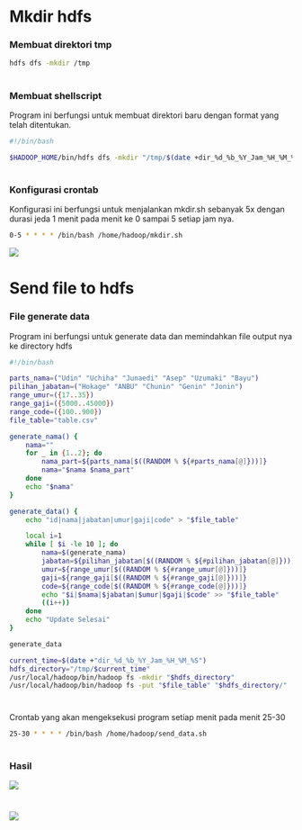 # Mkdir hdfs
### Membuat direktori tmp
```sh
hdfs dfs -mkdir /tmp
```
#
### Membuat shellscript
Program ini berfungsi untuk membuat direktori baru dengan format yang telah ditentukan.
```sh
#!/bin/bash

$HADOOP_HOME/bin/hdfs dfs -mkdir "/tmp/$(date +dir_%d_%b_%Y_Jam_%H_%M_%S)"
 ```

#
### Konfigurasi crontab
Konfigurasi ini berfungsi untuk menjalankan mkdir.sh sebanyak 5x dengan durasi jeda 1 menit pada menit ke 0 sampai 5 setiap jam nya.
```sh
0-5 * * * * /bin/bash /home/hadoop/mkdir.sh
```
![](https://iili.io/HyPwXIe.png)


#
# Send file to hdfs
### File generate data
Program ini berfungsi untuk generate data dan memindahkan file output nya ke directory hdfs
```sh
#!/bin/bash

parts_nama=("Udin" "Uchiha" "Junaedi" "Asep" "Uzumaki" "Bayu")
pilihan_jabatan=("Hokage" "ANBU" "Chunin" "Genin" "Jonin")
range_umur=({17..35})
range_gaji=({5000..45000})
range_code=({100..900})
file_table="table.csv"

generate_nama() {
    nama=""
    for _ in {1..2}; do
        nama_part=${parts_nama[$((RANDOM % ${#parts_nama[@]}))]}
        nama="$nama $nama_part"
    done
    echo "$nama"
}

generate_data() {
    echo "id|nama|jabatan|umur|gaji|code" > "$file_table"

    local i=1
    while [ $i -le 10 ]; do
        nama=$(generate_nama)
        jabatan=${pilihan_jabatan[$((RANDOM % ${#pilihan_jabatan[@]}))]}
        umur=${range_umur[$((RANDOM % ${#range_umur[@]}))]}
        gaji=${range_gaji[$((RANDOM % ${#range_gaji[@]}))]}
        code=${range_code[$((RANDOM % ${#range_code[@]}))]}
        echo "$i|$nama|$jabatan|$umur|$gaji|$code" >> "$file_table"
        ((i++))
    done
    echo "Update Selesai"
}

generate_data

current_time=$(date +"dir_%d_%b_%Y_Jam_%H_%M_%S")
hdfs_directory="/tmp/$current_time"
/usr/local/hadoop/bin/hadoop fs -mkdir "$hdfs_directory"
/usr/local/hadoop/bin/hadoop fs -put "$file_table" "$hdfs_directory/"
```

#
Crontab yang akan mengeksekusi program setiap menit pada menit 25-30
```sh
25-30 * * * * /bin/bash /home/hadoop/send_data.sh
```
#
### Hasil
![](https://iili.io/HyiBSTb.png)
#
![](https://iili.io/HyiCdFI.png)